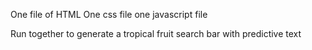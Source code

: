One file of HTML
One css file
one javascript file

Run together to generate a tropical fruit search bar with predictive text
